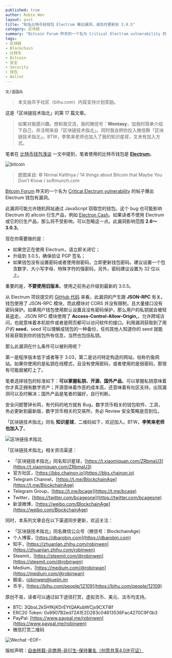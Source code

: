 ```yaml
---
published: true
author: Robin Wen
layout: post
title: "知名比特币轻钱包 Electrum 曝出漏洞，请及时更新到 3.0.5"
category: 区块链
summary: "Bitcoin Forum 昨天的一个名为 Critical Electrum vulnerability 的帖子爆出 Electrum 钱包有漏洞。此漏洞可能允许随机网站通过 JavaScript 窃取您的钱包。这个 bug 也可能影响 Electrum 的 altcoin 衍生产品，例如 Electron Cash。如果读者不使用 Electrum 或它的衍生产品，那么将不受影响，可以忽略这一点。此漏洞影响范围 2.6～3.0.3。笔者选择钱包的标准如下：可以掌握私钥、开源、国外产品。可以掌握私钥意味着你才真正拥有数字资产；开源意味着作恶的成本高，还意味着有社区支持，出现漏洞可以及时解决；国外产品是笔者的偏好，自行判断。安全问题警钟长鸣，有代码的地方就有 Bug。数字货币相关的钱包软件、工具，务必更新到最新版，数字货币相关的交易所，务必 Review 安全策略是否到位。"
tags:
- 区块链
- Blockchain
- 比特币
- Bitcoin
- 安全
- Security
- 钱包
- Wallet
---
```


`文/温国兵`

> 本文由币乎社区（bihu.com）内容支持计划奖励。

这是「区块链技术指北」的第 17 篇文章。

> 如果对我感兴趣，想和我交流，我的微信号：**Wentasy**，加我时简单介绍下自己，并注明来自「区块链技术指北」。同时我会把你拉入微信群「区块链技术指北」。BTW，李笑来老师也加入了我的知识星球，文末有加入方式。

笔者在 [比特币钱包浅谈](https://dbarobin.com/2017/12/06/blockchain-btc-wallet) 一文中提到，笔者使用的比特币钱包是 **[Electrum](https://electrum.org)**。

![bitcoin](https://i.imgur.com/TtG1PLt.jpg)

> 题图来自: © Nirmal Kalthiya / 14 things about Bitcoin that Maybe You Don’t Know / softmunch.com

[Bitcoin Forum](https://bitcointalk.org) 昨天的一个名为 [Critical Electrum vulnerability](https://bitcointalk.org/index.php?topic=2702103.0) 的帖子爆出 Electrum 钱包有漏洞。

此漏洞可能允许随机网站通过 JavaScript 窃取您的钱包。这个 bug 也可能影响 Electrum 的 altcoin 衍生产品，例如 [Electron Cash](https://electroncash.org)。如果读者不使用 Electrum 或它的衍生产品，那么将不受影响，可以忽略这一点。此漏洞影响范围 **2.6～3.0.3**。

现在你需要做的是：

* 如果您正在使用 Electrum，请立即关闭它；
* 升级到 3.0.5，确保验证 PGP 签名；
* 如果钱包没有设置密码或者使用弱密码，立即更新钱包密码。建议设置一个包含数字、大小写字母、特殊字符的强密码，另外，密码建议设置为 32 位以上。

重要的是，**不要使用旧版本**。使用之前务必升级到最新的 3.0.5。

从 Electrum 项目提交的 [GitHub 代码](https://github.com/spesmilo/electrum/commits/master) 来看，此漏洞的产生跟 **JSON-RPC** 有关。钱包使用了 JSON-RPC 模块，而此模块对 CORS 并没有限制，且大量接口没有密码保护。如果用户钱包使用默认设置且没有密码保护，那么用户的私钥就会被轻易盗走。 JSON RPC 模块使用了 **Access-Control-Allow-Origin,**，允许跨域访问，也就意味着本机软件或者是网页都可以访问软件的接口。利用漏洞获取到了用户的 **seed**，seed 可以理解成钱包的一种备份，任何其他人知道你的 seed 就能轻易获取到你的钱包所有信息，当然也包括私钥。

那么此漏洞在什么条件可以被利用呢？

第一是程序版本低于或者等于 3.03，第二是访问特定构造的网站，俗称钓鱼网站。如果你使用的是私钥在线模式，且没有使用密码，或者使用的是弱密码，那很有可能就被盯上了。

笔者选择钱包的标准如下：**可以掌握私钥、开源、国外产品**。可以掌握私钥意味着你才真正拥有数字资产；开源意味着作恶的成本高，还意味着有社区支持，出现漏洞可以及时解决；国外产品是笔者的偏好，自行判断。

安全问题警钟长鸣，有代码的地方就有 Bug。数字货币相关的钱包软件、工具，务必更新到最新版，数字货币相关的交易所，务必 Review 安全策略是否到位。

「区块链技术指北」同名 **知识星球**，二维码如下，欢迎加入。BTW，**李笑来老师也加入了**。

![区块链技术指北](https://i.imgur.com/pQxlDqF.jpg)

「区块链技术指北」相关资讯渠道：

* 「区块链技术指北」同名知识星球，[https://t.xiaomiquan.com/ZRbmaU3](https://t.xiaomiquan.com/ZRbmaU3)
* 官方社区，[https://bbs.chainon.io](https://bbs.chainon.io)
* Telegram Channel，[https://t.me/BlockchainAge](https://t.me/BlockchainAge)
* Telegram Group，[https://t.me/bcage](https://t.me/bcage)
* Twitter，[https://twitter.com/bcageone](https://twitter.com/bcageone)
* 新浪微博，[https://weibo.com/BlockchainAge](https://weibo.com/BlockchainAge)

同时，本系列文章会在以下渠道同步更新，欢迎关注：

* 「区块链技术指北」同名微信公众号（微信号：BlockchainAge）
* 个人博客，[https://dbarobin.com](https://dbarobin.com)
* 知乎，[https://zhuanlan.zhihu.com/robinwen](https://zhuanlan.zhihu.com/robinwen)
* Steemit，[https://steemit.com/@robinwen](https://steemit.com/@robinwen)
* Medium，[https://medium.com/@robinwan](https://medium.com/@robinwan)
* 掘金，[robinwen@juejin.im](https://juejin.im/user/5673ccae60b2260ee435f89a/posts)
* 币乎，[https://bihu.com/people/12109](https://bihu.com/people/12109)

原创不易，读者可以通过如下途径打赏，虚拟货币、美元、法币均支持。

* BTC: 3QboL2k5HfKjKDrEYtQAKubWCjx9CX7i8f
* ERC20 Token: 0x8907B2ed72A1E2D283c04613536Fac4270C9F0b3
* PayPal: [https://www.paypal.me/robinwen](https://www.paypal.me/robinwen)
* 微信打赏二维码

![Wechat](https://i.imgur.com/SzoNl5b.jpg)
–EOF–

版权声明：[自由转载-非商用-非衍生-保持署名（创意共享4.0许可证）](http://creativecommons.org/licenses/by-nc-nd/4.0/deed.zh)

